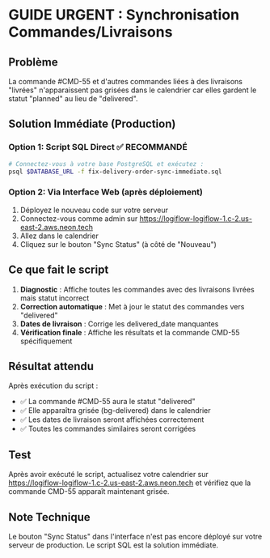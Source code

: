 # GUIDE URGENT : Synchronisation Commandes/Livraisons

## Problème
La commande #CMD-55 et d'autres commandes liées à des livraisons "livrées" n'apparaissent pas grisées dans le calendrier car elles gardent le statut "planned" au lieu de "delivered".

## Solution Immédiate (Production)

### Option 1: Script SQL Direct ✅ RECOMMANDÉ
```bash
# Connectez-vous à votre base PostgreSQL et exécutez :
psql $DATABASE_URL -f fix-delivery-order-sync-immediate.sql
```

### Option 2: Via Interface Web (après déploiement)
1. Déployez le nouveau code sur votre serveur
2. Connectez-vous comme admin sur https://logiflow-logiflow-1.c-2.us-east-2.aws.neon.tech
3. Allez dans le calendrier
4. Cliquez sur le bouton "Sync Status" (à côté de "Nouveau")

## Ce que fait le script

1. **Diagnostic** : Affiche toutes les commandes avec des livraisons livrées mais statut incorrect
2. **Correction automatique** : Met à jour le statut des commandes vers "delivered"  
3. **Dates de livraison** : Corrige les delivered_date manquantes
4. **Vérification finale** : Affiche les résultats et la commande CMD-55 spécifiquement

## Résultat attendu
Après exécution du script :
- ✅ La commande #CMD-55 aura le statut "delivered"
- ✅ Elle apparaîtra grisée (bg-delivered) dans le calendrier
- ✅ Les dates de livraison seront affichées correctement
- ✅ Toutes les commandes similaires seront corrigées

## Test
Après avoir exécuté le script, actualisez votre calendrier sur https://logiflow-logiflow-1.c-2.us-east-2.aws.neon.tech et vérifiez que la commande CMD-55 apparaît maintenant grisée.

## Note Technique
Le bouton "Sync Status" dans l'interface n'est pas encore déployé sur votre serveur de production. Le script SQL est la solution immédiate.